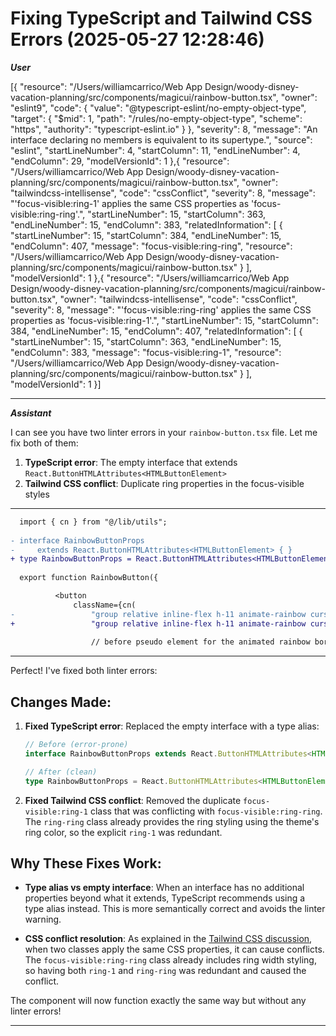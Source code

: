 <!-- Generated by SpecStory -->

# Fixing TypeScript and Tailwind CSS Errors (2025-05-27 12:28:46)

_**User**_

[{
	"resource": "/Users/williamcarrico/Web App Design/woody-disney-vacation-planning/src/components/magicui/rainbow-button.tsx",
	"owner": "eslint9",
	"code": {
		"value": "@typescript-eslint/no-empty-object-type",
		"target": {
			"$mid": 1,
			"path": "/rules/no-empty-object-type",
			"scheme": "https",
			"authority": "typescript-eslint.io"
		}
	},
	"severity": 8,
	"message": "An interface declaring no members is equivalent to its supertype.",
	"source": "eslint",
	"startLineNumber": 4,
	"startColumn": 11,
	"endLineNumber": 4,
	"endColumn": 29,
	"modelVersionId": 1
},{
	"resource": "/Users/williamcarrico/Web App Design/woody-disney-vacation-planning/src/components/magicui/rainbow-button.tsx",
	"owner": "tailwindcss-intellisense",
	"code": "cssConflict",
	"severity": 8,
	"message": "'focus-visible:ring-1' applies the same CSS properties as 'focus-visible:ring-ring'.",
	"startLineNumber": 15,
	"startColumn": 363,
	"endLineNumber": 15,
	"endColumn": 383,
	"relatedInformation": [
		{
			"startLineNumber": 15,
			"startColumn": 384,
			"endLineNumber": 15,
			"endColumn": 407,
			"message": "focus-visible:ring-ring",
			"resource": "/Users/williamcarrico/Web App Design/woody-disney-vacation-planning/src/components/magicui/rainbow-button.tsx"
		}
	],
	"modelVersionId": 1
},{
	"resource": "/Users/williamcarrico/Web App Design/woody-disney-vacation-planning/src/components/magicui/rainbow-button.tsx",
	"owner": "tailwindcss-intellisense",
	"code": "cssConflict",
	"severity": 8,
	"message": "'focus-visible:ring-ring' applies the same CSS properties as 'focus-visible:ring-1'.",
	"startLineNumber": 15,
	"startColumn": 384,
	"endLineNumber": 15,
	"endColumn": 407,
	"relatedInformation": [
		{
			"startLineNumber": 15,
			"startColumn": 363,
			"endLineNumber": 15,
			"endColumn": 383,
			"message": "focus-visible:ring-1",
			"resource": "/Users/williamcarrico/Web App Design/woody-disney-vacation-planning/src/components/magicui/rainbow-button.tsx"
		}
	],
	"modelVersionId": 1
}]

---

_**Assistant**_

I can see you have two linter errors in your `rainbow-button.tsx` file. Let me fix both of them:

1. **TypeScript error**: The empty interface that extends `React.ButtonHTMLAttributes<HTMLButtonElement>`
2. **Tailwind CSS conflict**: Duplicate ring properties in the focus-visible styles

---

```diff
  import { cn } from "@/lib/utils";
  
- interface RainbowButtonProps
-     extends React.ButtonHTMLAttributes<HTMLButtonElement> { }
+ type RainbowButtonProps = React.ButtonHTMLAttributes<HTMLButtonElement>;
  
  export function RainbowButton({
```

```diff
          <button
              className={cn(
-                 "group relative inline-flex h-11 animate-rainbow cursor-pointer items-center justify-center rounded-xl border-0 bg-[length:200%] px-8 py-2 font-medium text-primary-foreground transition-colors [background-clip:padding-box,border-box,border-box] [background-origin:border-box] [border:calc(0.08*1rem)_solid_transparent] focus-visible:outline-none focus-visible:ring-1 focus-visible:ring-ring disabled:pointer-events-none disabled:opacity-50",
+                 "group relative inline-flex h-11 animate-rainbow cursor-pointer items-center justify-center rounded-xl border-0 bg-[length:200%] px-8 py-2 font-medium text-primary-foreground transition-colors [background-clip:padding-box,border-box,border-box] [background-origin:border-box] [border:calc(0.08*1rem)_solid_transparent] focus-visible:outline-none focus-visible:ring-ring disabled:pointer-events-none disabled:opacity-50",
  
                  // before pseudo element for the animated rainbow border
```

---

Perfect! I've fixed both linter errors:

## Changes Made:

1. **Fixed TypeScript error**: Replaced the empty interface with a type alias:
   ```typescript
   // Before (error-prone)
   interface RainbowButtonProps extends React.ButtonHTMLAttributes<HTMLButtonElement> { }
   
   // After (clean)
   type RainbowButtonProps = React.ButtonHTMLAttributes<HTMLButtonElement>;
   ```

2. **Fixed Tailwind CSS conflict**: Removed the duplicate `focus-visible:ring-1` class that was conflicting with `focus-visible:ring-ring`. The `ring-ring` class already provides the ring styling using the theme's ring color, so the explicit `ring-1` was redundant.

## Why These Fixes Work:

- **Type alias vs empty interface**: When an interface has no additional properties beyond what it extends, TypeScript recommends using a type alias instead. This is more semantically correct and avoids the linter warning.

- **CSS conflict resolution**: As explained in the [Tailwind CSS discussion](https://github.com/tailwindlabs/tailwindcss/discussions/5749), when two classes apply the same CSS properties, it can cause conflicts. The `focus-visible:ring-ring` class already includes ring width styling, so having both `ring-1` and `ring-ring` was redundant and caused the conflict.

The component will now function exactly the same way but without any linter errors!

---

